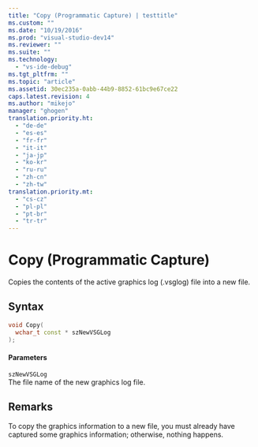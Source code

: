 ```yaml
---
title: "Copy (Programmatic Capture) | testtitle"
ms.custom: ""
ms.date: "10/19/2016"
ms.prod: "visual-studio-dev14"
ms.reviewer: ""
ms.suite: ""
ms.technology: 
  - "vs-ide-debug"
ms.tgt_pltfrm: ""
ms.topic: "article"
ms.assetid: 30ec235a-0abb-44b9-8852-61bc9e67ce22
caps.latest.revision: 4
ms.author: "mikejo"
manager: "ghogen"
translation.priority.ht: 
  - "de-de"
  - "es-es"
  - "fr-fr"
  - "it-it"
  - "ja-jp"
  - "ko-kr"
  - "ru-ru"
  - "zh-cn"
  - "zh-tw"
translation.priority.mt: 
  - "cs-cz"
  - "pl-pl"
  - "pt-br"
  - "tr-tr"
---
```

# Copy (Programmatic Capture)
Copies the contents of the active graphics log (.vsglog) file into a new file.  
  
## Syntax  
  
```cpp  
void Copy(  
  wchar_t const * szNewVSGLog  
);  
```  
  
#### Parameters  
 `szNewVSGLog`  
 The file name of the new graphics log file.  
  
## Remarks  
 To copy the graphics information to a new file, you must already have captured some graphics information; otherwise, nothing happens.